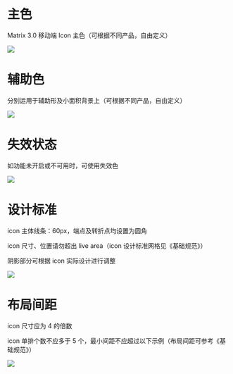 # 主色

Matrix 3.0 移动端 Icon 主色（可根据不同产品，自由定义）

![](https://cdn.cloudpnr.com/miniapp/matrix/teambition/icon-1.svg)

# 辅助色

分别运用于辅助形及小面积背景上（可根据不同产品，自由定义）

![](https://cdn.cloudpnr.com/miniapp/matrix/teambition/icon-2.svg)

# 失效状态

如功能未开启或不可用时，可使用失效色

![](https://cdn.cloudpnr.com/miniapp/matrix/teambition/icon-3.svg)

# 设计标准

icon 主体线条：60px，端点及转折点均设置为圆角

icon 尺寸、位置请勿超出 live area（icon 设计标准网格见《基础规范》）

阴影部分可根据 icon 实际设计进行调整

![](https://cdn.cloudpnr.com/miniapp/matrix/teambition/icon-4.svg)

# 布局间距

icon 尺寸应为 4 的倍数

icon 单排个数不应多于 5 个，最小间距不应超过以下示例（布局间距可参考《基础规范》）

![](https://cdn.cloudpnr.com/miniapp/matrix/teambition/icon-5.svg)
